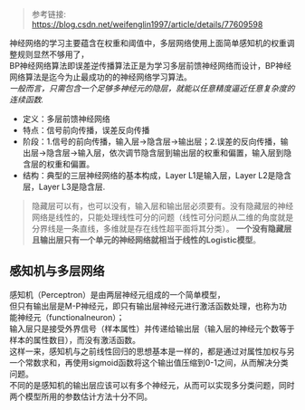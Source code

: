 > 参考链接:  https://blog.csdn.net/weifenglin1997/article/details/77609598    

神经网络的学习主要蕴含在权重和阈值中，多层网络使用上面简单感知机的权重调整规则显然不够用了，  
BP神经网络算法即误差逆传播算法正是为学习多层前馈神经网络而设计，BP神经网络算法是迄今为止最成功的的神经网络学习算法。    
*一般而言，只需包含一个足够多神经元的隐层，就能以任意精度逼近任意复杂度的连续函数.*    
- 定义：多层前馈神经网络  
- 特点：信号前向传播，误差反向传播    
- 阶段：1.信号的前向传播，输入层->隐含层->输出层；2.误差的反向传播，输出层->隐含层->输入层，依次调节隐含层到输出层的权重和偏置，输入层到隐含层的权重和偏置。  
- 结构：典型的三层神经网络的基本构成，Layer L1是输入层，Layer L2是隐含层，Layer L3是隐含层.   

> 隐藏层可以有，也可以没有，输入层和输出层必须要有。没有隐藏层的神经网络是线性的，只能处理线性可分的问题（线性可分问题从二维的角度就是分界线是一条直线，多维就是存在线性超平面将其分类）。
**一个没有隐藏层且输出层只有一个单元的神经网络就相当于线性的Logistic模型**。



## 感知机与多层网络  
感知机（Perceptron）是由两层神经元组成的一个简单模型，  
但只有输出层是M-P神经元，即只有输出层神经元进行激活函数处理，也称为功能神经元（functionalneuron）；  
输入层只是接受外界信号（样本属性）并传递给输出层（输入层的神经元个数等于样本的属性数目），而没有激活函数。  
这样一来，感知机与之前线性回归的思想基本是一样的，都是通过对属性加权与另一个常数求和，再使用sigmoid函数将这个输出值压缩到0-1之间，从而解决分类问题。  
不同的是感知机的输出层应该可以有多个神经元，从而可以实现多分类问题，同时两个模型所用的参数估计方法十分不同。

